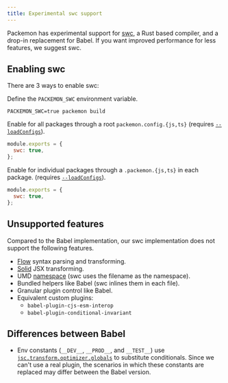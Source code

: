 ```yaml
---
title: Experimental swc support
---
```


Packemon has experimental support for [swc](https://swc.rs/), a Rust based compiler, and a drop-in
replacement for Babel. If you want improved performance for less features, we suggest swc.

## Enabling swc

There are 3 ways to enable swc:

Define the `PACKEMON_SWC` environment variable.

```shell
PACKEMON_SWC=true packemon build
```

Enable for all packages through a root `packemon.config.{js,ts}` (requires
[`--loadConfigs`](./advanced#customizing-babel-swc-and-rollup)).

```js title="packemon.config.js"
module.exports = {
  swc: true,
};
```

Enable for individual packages through a `.packemon.{js,ts}` in each package. (requires
[`--loadConfigs`](./advanced#customizing-babel-swc-and-rollup)).

```js title="packages/<name>/.packemon.js"
module.exports = {
  swc: true,
};
```

## Unsupported features

Compared to the Babel implementation, our swc implementation does not support the following
features.

- [Flow](https://flow.org/) syntax parsing and transforming.
- [Solid](https://www.solidjs.com) JSX transforming.
- UMD [namespace](./config#namespace) (swc uses the filename as the namespace).
- Bundled helpers like Babel (swc inlines them in each file).
- Granular plugin control like Babel.
- Equivalent custom plugins:
  - `babel-plugin-cjs-esm-interop`
  - `babel-plugin-conditional-invariant`

## Differences between Babel

- Env constants (`__DEV__`, `__PROD__`, and `__TEST__`) use
  [`jsc.transform.optimizer.globals`](https://swc.rs/docs/configuration/compilation#jsctransformoptimizerglobals)
  to substitute conditionals. Since we can't use a real plugin, the scenarios in which these
  constants are replaced may differ between the Babel version.
